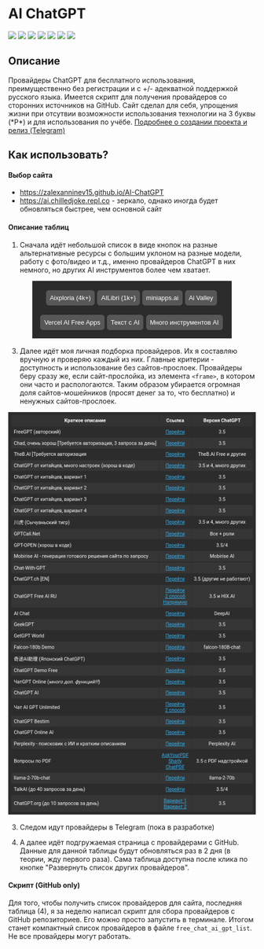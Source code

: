 # AI ChatGPT

[![](https://img.shields.io/github/last-commit/Zalexanninev15/ai-for-all.svg)](https://github.com/Zalexanninev15/ai-for-all/commits/main)
[![](https://img.shields.io/github/stars/Zalexanninev15/ai-for-all.svg)](https://github.com/Zalexanninev15/ai-for-all/stargazers)
[![](https://img.shields.io/github/forks/Zalexanninev15/ai-for-all.svg)](https://github.com/Zalexanninev15/ai-for-all/network/members)
[![](https://img.shields.io/github/issues/Zalexanninev15/ai-for-all.svg)](https://github.com/Zalexanninev15/ai-for-all/issues?q=is%3Aopen+is%3Aissue)
[![](https://img.shields.io/github/issues-closed/Zalexanninev15/ai-for-all.svg)](https://github.com/Zalexanninev15/ai-for-all/issues?q=is%3Aissue+is%3Aclosed)
[![](https://img.shields.io/badge/license-MIT-blue.svg)](LICENSE)
[![](https://img.shields.io/badge/Donate-FFDD00.svg?logo=buymeacoffee&logoColor=black)](https://zalexanninev15-donate.pfm.live/)

## Описание
Провайдеры ChatGPT для бесплатного использования, преимущественно без регистрации и с +/- адекватной поддержкой русского языка. Имеется скрипт для получения провайдеров со сторонних источников на GitHub. Сайт сделал для себя, упрощения жизни при отсутвии возможности использования технологии на 3 буквы (\*P\*) и для использования по учёбе. [Подробнее о создании проекта и релиз (Telegram)](https://t.me/Zalexanninev15_News/1172)

## Как использовать?

#### Выбор сайта

- https://zalexanninev15.github.io/AI-ChatGPT
- https://ai.chilledjoke.repl.co - зеркало, однако иногда будет обновляться быстрее, чем основной сайт

#### Описание таблиц

1. Сначала идёт небольшой список в виде кнопок на разные альтернативные ресурсы с большим уклоном на разные модели, работу с фото/видео и т.д., именно провайдеров ChatGPT в них немного, но других AI инструментов более чем хватает.

<p align="center">
  <img src="/assets/1.png">
</p>

3. Далее идёт моя личная подборка провайдеров. Их я составляю вручную и проверяю каждый из них. Главные критерии - доступность и использование без сайтов-прослоек. Провайдеры беру сразу же, если сайт-прослойка, из элемента ```<frame>```, в котором они часто и распологаются. Таким образом убирается огромная доля сайтов-мошейников (просят денег за то, что бесплатно) и ненужных сайтов-прослоек.

<p align="center">
  <img src="/assets/2.png">
</p>

3. Следом идут провайдеры в Telegram (пока в разработке)

4. А далее идёт подгружаемая страница с провайдерами с GitHub. Данные для данной таблицы будут обновляться раз в 2 дня (в теории, жду первого раза). Сама таблица доступна после клика по кнопке "Развернуть список других провайдеров".

#### Скрипт (GitHub only)

Для того, чтобы получить список провайдеров для сайта, последняя таблица (4), я за неделю написал скрипт для сбора провайдеров с GitHub репозиториев. Его можно просто запустить в терминале. Итогом станет компактный список провайдеров в файле `free_chat_ai_gpt_list`. Не все провайдеры могут работать.

